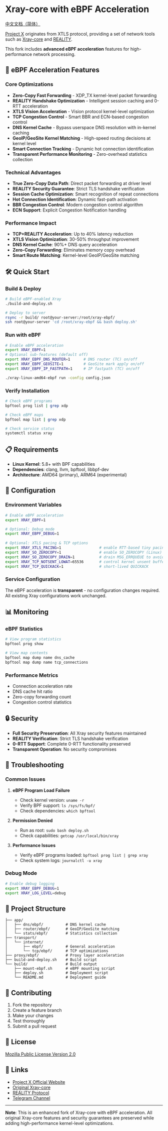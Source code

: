 # Xray-core with eBPF Acceleration

[中文文档（简体）](README_zh-CN.md)

[Project X](https://github.com/XTLS) originates from XTLS protocol, providing a set of network tools such as [Xray-core](https://github.com/XTLS/Xray-core) and [REALITY](https://github.com/XTLS/REALITY).

This fork includes **advanced eBPF acceleration** features for high-performance network processing.

## 🚀 eBPF Acceleration Features

### **Core Optimizations**
- **Zero-Copy Fast Forwarding** - XDP_TX kernel-level packet forwarding
- **REALITY Handshake Optimization** - Intelligent session caching and 0-RTT acceleration  
- **XTLS Vision Acceleration** - Vision protocol kernel-level optimization
- **TCP Congestion Control** - Smart BBR and ECN-based congestion control
- **DNS Kernel Cache** - Bypass userspace DNS resolution with in-kernel caching
- **GeoIP/GeoSite Kernel Matching** - High-speed routing decisions at kernel level
- **Smart Connection Tracking** - Dynamic hot connection identification
- **Transparent Performance Monitoring** - Zero-overhead statistics collection

### **Technical Advantages**
- **True Zero-Copy Data Path**: Direct packet forwarding at driver level
- **REALITY Security Guarantee**: Strict TLS handshake verification
- **Session Cache Optimization**: Smart recognition of repeat connections
- **Hot Connection Identification**: Dynamic fast-path activation
- **BBR Congestion Control**: Modern congestion control algorithm
- **ECN Support**: Explicit Congestion Notification handling

### **Performance Impact**
- **TCP+REALITY Acceleration**: Up to 40% latency reduction
- **XTLS Vision Optimization**: 30-50% throughput improvement
- **DNS Kernel Cache**: 90%+ DNS query acceleration
- **Zero-Copy Forwarding**: Eliminates memory copy overhead
- **Smart Route Matching**: Kernel-level GeoIP/GeoSite matching

## 🛠️ Quick Start

### **Build & Deploy**
```bash
# Build eBPF-enabled Xray
./build-and-deploy.sh

# Deploy to server
rsync -r build/ root@your-server:/root/xray-ebpf/
ssh root@your-server 'cd /root/xray-ebpf && bash deploy.sh'
```

### **Run with eBPF**
```bash
# Enable eBPF acceleration
export XRAY_EBPF=1
# Optional sub-features (default off)
export XRAY_EBPF_DNS_ROUTER=1      # DNS router (TC) on/off
export XRAY_EBPF_GEOSITE=1         # GeoSite mark apply on/off
export XRAY_EBPF_IP_FASTPATH=1     # IP fastpath (TC) on/off

./xray-linux-amd64-ebpf run -config config.json
```

### **Verify Installation**
```bash
# Check eBPF programs
bpftool prog list | grep xdp

# Check eBPF maps
bpftool map list | grep xdp

# Check service status
systemctl status xray
```

## 📋 Requirements

- **Linux Kernel**: 5.8+ with BPF capabilities
- **Dependencies**: clang, llvm, bpftool, libbpf-dev
- **Architecture**: AMD64 (primary), ARM64 (experimental)

## 🔧 Configuration

### **Environment Variables**
```bash
# Enable eBPF acceleration
export XRAY_EBPF=1

# Optional: Debug mode
export XRAY_EBPF_DEBUG=1
 
# Optional: XTLS pacing & TCP options
export XRAY_XTLS_PACING=1                 # enable RTT-based tiny pacing
export XRAY_SO_ZEROCOPY=1                 # enable SO_ZEROCOPY (Linux)
export XRAY_SO_ZEROCOPY_DRAIN=1           # drain MSG_ERRQUEUE to avoid buffer retention
export XRAY_TCP_NOTSENT_LOWAT=65536       # control kernel unsent buffer
export XRAY_TCP_QUICKACK=1                # short-lived QUICKACK
```

### **Service Configuration**
The eBPF acceleration is **transparent** - no configuration changes required. All existing Xray configurations work unchanged.

## 📊 Monitoring

### **eBPF Statistics**
```bash
# View program statistics
bpftool prog show

# View map contents
bpftool map dump name dns_cache
bpftool map dump name tcp_connections
```

### **Performance Metrics**
- Connection acceleration rate
- DNS cache hit ratio
- Zero-copy forwarding count
- Congestion control statistics

## 🔒 Security

- **Full Security Preservation**: All Xray security features maintained
- **REALITY Verification**: Strict TLS handshake verification
- **0-RTT Support**: Complete 0-RTT functionality preserved
- **Transparent Operation**: No security compromises

## 🐛 Troubleshooting

### **Common Issues**
1. **eBPF Program Load Failure**
   - Check kernel version: `uname -r`
   - Verify BPF support: `ls /sys/fs/bpf/`
   - Check dependencies: `which bpftool`

2. **Permission Denied**
   - Run as root: `sudo bash deploy.sh`
   - Check capabilities: `getcap /usr/local/bin/xray`

3. **Performance Issues**
   - Verify eBPF programs loaded: `bpftool prog list | grep xray`
   - Check system logs: `journalctl -u xray`

### **Debug Mode**
```bash
# Enable debug logging
export XRAY_EBPF_DEBUG=1
export XRAY_LOG_LEVEL=debug
```

## 📁 Project Structure

```
├── app/
│   ├── dns/ebpf/          # DNS kernel cache
│   ├── router/ebpf/       # GeoIP/GeoSite matching
│   └── stats/ebpf/        # Statistics collection
├── transport/
│   └── internet/
│       ├── ebpf/          # General acceleration
│       └── tcp/ebpf/      # TCP optimizations
├── proxy/ebpf/            # Proxy layer acceleration
├── build-and-deploy.sh    # Build script
└── build/                 # Build output
    ├── mount-ebpf.sh      # eBPF mounting script
    ├── deploy.sh          # Deployment script
    └── README.md          # Deployment guide
```

## 🤝 Contributing

1. Fork the repository
2. Create a feature branch
3. Make your changes
4. Test thoroughly
5. Submit a pull request

## 📄 License

[Mozilla Public License Version 2.0](https://github.com/XTLS/Xray-core/blob/main/LICENSE)

## 🔗 Links

- [Project X Official Website](https://xtls.github.io)
- [Original Xray-core](https://github.com/XTLS/Xray-core)
- [REALITY Protocol](https://github.com/XTLS/REALITY)
- [Telegram Channel](https://t.me/projectXray)

---

**Note**: This is an enhanced fork of Xray-core with eBPF acceleration. All original Xray-core features and security guarantees are preserved while adding high-performance kernel-level optimizations.

